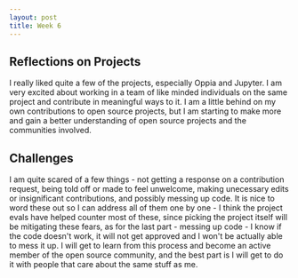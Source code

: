 ```yaml
---
layout: post
title: Week 6
---
```


## Reflections on Projects
I really liked quite a few of the projects, especially Oppia and Jupyter. I am very excited about working in a team of like minded individuals on the same project and contribute in meaningful ways to it. I am a little behind on my own contributions to open source projects, but I am starting to make more and gain a better understanding of open source projects and the communities involved. 

<!--more-->

## Challenges
I am quite scared of a few things - not getting a response on a contribution request, being told off or made to feel unwelcome, making unecessary edits or insignificant contributions, and possibly messing up code. It is nice to word these out so I can address all of them one by one - I think the project evals have helped counter most of these, since picking the project itself will be mitigating these fears, as for the last part - messing up code - I know if the code doesn't work, it will not get approved and I won't be actually able to mess it up. I will get to learn from this process and become an active member of the open source community, and the best part is I will get to do it with people that care about the same stuff as me. 
